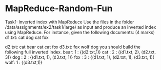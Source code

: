 # MapReduce-Random-Fun
Task1: Inverted index with MapReduce
Use the files in the folder /data/assignments/ex2/task1/large/ as input and produce an inverted
index using MapReduce. For instance, given the following documents: (4 marks)
d1.txt: cat dog cat fox

d2.txt: cat bear cat cat fox
d3.txt: fox wolf dog
you should build the following full inverted index.
bear: 1 : {(d2.txt,1)}
cat : 2 : {(d1.txt, 2), (d2.txt, 3)}
dog : 2 : {(d1.txt, 1), (d3.txt, 1)}
fox : 3 : {(d1.txt, 1), (d2.txt, 1), (d3.txt, 1)}
wolf: 1 : {(d3.txt,1)}
